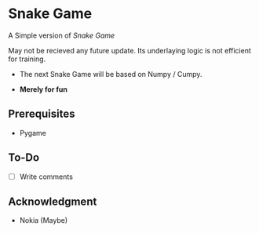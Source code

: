 # Snake Game
A Simple version of *Snake Game*

May not be recieved any future update. Its underlaying logic is not efficient for training.

- The next Snake Game will be based on Numpy / Cumpy.

- **Merely for fun**

## Prerequisites
- Pygame

## To-Do
- [ ] Write comments

## Acknowledgment
- Nokia (Maybe)
